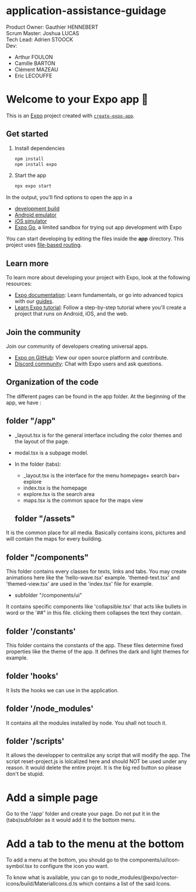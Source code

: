 # application-assistance-guidage
Product Owner: Gauthier HENNEBERT  
Scrum Master: Joshua LUCAS  
Tech Lead: Adrien STOOCK  
Dev:
  - Arthur FOULON
  - Camille BARTON
  - Clément MAZEAU
  - Eric LECOUFFE


# Welcome to your Expo app 👋

This is an [Expo](https://expo.dev) project created with [`create-expo-app`](https://www.npmjs.com/package/create-expo-app).

## Get started

1. Install dependencies

   ```bash
   npm install
   npm install expo
   ```

2. Start the app

   ```bash
   npx expo start
   ```

In the output, you'll find options to open the app in a

- [development build](https://docs.expo.dev/develop/development-builds/introduction/)
- [Android emulator](https://docs.expo.dev/workflow/android-studio-emulator/)
- [iOS simulator](https://docs.expo.dev/workflow/ios-simulator/)
- [Expo Go](https://expo.dev/go), a limited sandbox for trying out app development with Expo

You can start developing by editing the files inside the **app** directory. This project uses [file-based routing](https://docs.expo.dev/router/introduction).

## Learn more

To learn more about developing your project with Expo, look at the following resources:

- [Expo documentation](https://docs.expo.dev/): Learn fundamentals, or go into advanced topics with our [guides](https://docs.expo.dev/guides).
- [Learn Expo tutorial](https://docs.expo.dev/tutorial/introduction/): Follow a step-by-step tutorial where you'll create a project that runs on Android, iOS, and the web.

## Join the community

Join our community of developers creating universal apps.

- [Expo on GitHub](https://github.com/expo/expo): View our open source platform and contribute.
- [Discord community](https://chat.expo.dev): Chat with Expo users and ask questions.


## Organization of the code 

The different pages can be found in the app folder. At the beginning of the app, we have : 

   ## folder "/app"

* _layout.tsx is for the general interface including the color themes and the layout of the page.

* modal.tsx is a subpage model.

* In the folder (tabs):
   * _layout.tsx is the interface for the menu homepage+ search bar+ explore
   * index.tsx is the homepage
   * explore.tsx is the search area
   * maps.tsx is the common space for the maps view

   ## folder "/assets"

It is the common place for all media. Basically contains icons, pictures and will contain the maps for every building.

   ## folder "/components"

This folder contains every classes for texts, links and tabs. You may create animations here like the 'hello-wave.tsx' example. 'themed-text.tsx' and 'themed-view.tsx' are used in the 'index.tsx' file for example.
      
   * subfolder "/components/ui"
   
   It contains specific components like 'collapsible.tsx' that acts like bullets in word or the '##" in this file. clicking them collapses the text they contain.

   ## folder '/constants'

This folder contains the constants of the app. These files determine fixed properties like the theme of the app. It defines the dark and light themes for example.

   ## folder 'hooks'

It lists the hooks we can use in the application.

   ## folder '/node_modules'

It contains all the modules installed by node. You shall not touch it.

   ## folder '/scripts'

It allows the developper to centralize any script that will modify the app. The script reset-project.js is lolcalized here and should NOT be used under any reason. It would delete the entire projet. 
It is the big red button so please don't be stupid.

# Add a simple page 

Go to the '/app' folder and create your page. Do not put it in the (tabs)subfolder as it would add it to the bottom menu.


# Add a tab to the menu at the bottom

To add a menu at the bottom, you should go to the components/ui/icon-symbol.tsx to configure the icon you want. 

To know what is available, you can go to node_modules/@expo/vector-icons/build/MaterialIcons.d.ts which contains a list of the said Icons.
